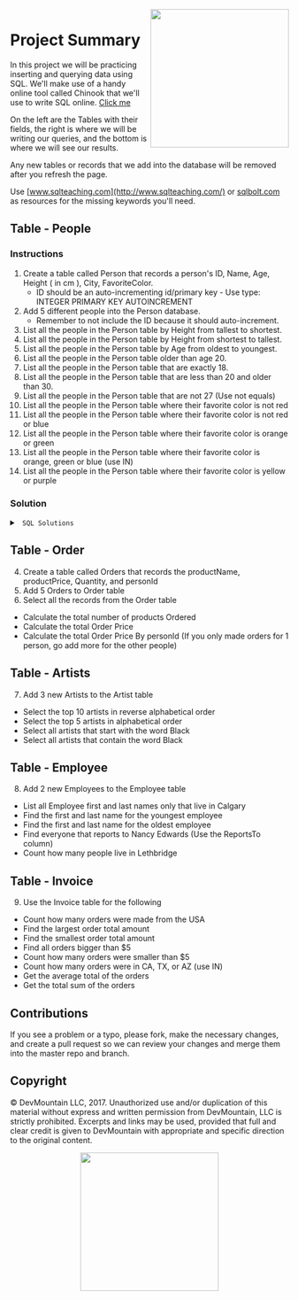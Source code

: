 <img src="https://devmounta.in/img/logowhiteblue.png" width="250" align="right">

# Project Summary

In this project we will be practicing inserting and querying data using SQL. We'll make use of a handy online tool called Chinook that we'll use to write SQL online. <a href="http://jxs.me/chinook-web/">Click me</a>

On the left are the Tables with their fields, the right is where we will be writing our queries, and the bottom is where we will see our results.  

Any new tables or records that we add into the database will be removed after you refresh the page.

Use [www.sqlteaching.com](http://www.sqlteaching.com/) or [sqlbolt.com](http://sqlbolt.com/) as resources for the missing keywords you'll need.

## Table - People

### Instructions
1. Create a table called Person that records a person's ID, Name, Age, Height ( in cm ), City, FavoriteColor. 
    * ID should be an auto-incrementing id/primary key - Use type: INTEGER PRIMARY KEY AUTOINCREMENT
2. Add 5 different people into the Person database. 
    * Remember to not include the ID because it should auto-increment.
3. List all the people in the Person table by Height from tallest to shortest.
4. List all the people in the Person table by Height from shortest to tallest.
5. List all the people in the Person table by Age from oldest to youngest.
6. List all the people in the Person table older than age 20.
7. List all the people in the Person table that are exactly 18.
8. List all the people in the Person table that are less than 20 and older than 30.
9. List all the people in the Person table that are not 27 (Use not equals)
10. List all the people in the Person table where their favorite color is not red
11. List all the people in the Person table where their favorite color is not red or blue
12. List all the people in the Person table where their favorite color is orange or green
13. List all the people in the Person table where their favorite color is orange, green or blue (use IN)
14. List all the people in the Person table where their favorite color is yellow or purple

### Solution

<details>

<summary> <code> SQL Solutions </code> </summary>

<details>

<summary> <code> #1 </code> </summary>

```sql
CREATE TABLE Person ( ID INTEGER PRIMARY KEY AUTOINCREMENT, Name string, Age integer, Height integer, City string, FavoriteColor string );
```

</details>

<details>

<summary> <code> #2 </code> </summary>

```sql
INSERT INTO Person ( Name, Age, Height, City, FavoriteColor ) VALUES ( "First Last", 21, 182, "City", "Color" );
```

</details>

<details>

<summary> <code> #3 </code> </summary>

```sql
SELECT * FROM Person ORDER BY Height DESC;
```

</details>

<details>

<summary> <code> #4 </code> </summary>

```sql
SELECT * FROM Person ORDER BY Height ASC;
```

</details>

<details>

<summary> <code> #5 </code> </summary>

```sql
SELECT * FROM Person ORDER BY Age DESC;
```

</details>

<details>

<summary> <code> #6 </code> </summary>

```sql
SELECT * FROM Person WHERE Age > 20;
```

</details>

<details>

<summary> <code> #7 </code> </summary>

```sql
SELECT * FROM Person WHERE Age = 18;
```

</details>

<details>

<summary> <code> #8 </code> </summary>

```sql
SELECT * FROM Person WHERE Age < 20 OR Age > 30;
```

</details>

<details>

<summary> <code> #9 </code> </summary>

```sql
SELECT * FROM Person WHERE Age != 27;
```

</details>

<details>

<summary> <code> #10 </code> </summary>

```sql
SELECT * FROM Person WHERE FavoriteColor != "red";
```

</details>

<details>

<summary> <code> #11 </code> </summary>

```sql
SELECT * FROM Person WHERE FavoriteColor != "red" OR FavoriteColor != "blue";
```

</details>


<details>

<summary> <code> Placeholder </code> </summary>

```sql
INSERT INTO Person ( Name, Age, Height, City, FavoriteColor ) VALUES ( "First Last", 21, 152, "Provo", "Red" );
INSERT INTO Person ( Name, Age, Height, City, FavoriteColor ) VALUES ( "First Last", 14, 200, "Lehi", "Blue" );
INSERT INTO Person ( Name, Age, Height, City, FavoriteColor ) VALUES ( "First Last", 19, 182, "Salt Lake", "Orange" );
INSERT INTO Person ( Name, Age, Height, City, FavoriteColor ) VALUES ( "First Last", 17, 100, "American Fork", "Pink" );
INSERT INTO Person ( Name, Age, Height, City, FavoriteColor ) VALUES ( "First Last", 25, 201, "Daytona Beach", "Green" );
```

</details>

</details>

## Table - Order
4. Create a table called Orders that records the productName, productPrice, Quantity, and personId  
5. Add 5 Orders to Order table
6. Select all the records from the Order table

  * Calculate the total number of products Ordered
  * Calculate the total Order Price
  * Calculate the total Order Price By personId (If you only made orders for 1 person, go add more for the other people)

## Table - Artists
7. Add 3 new Artists to the Artist table 

 * Select the top 10 artists in reverse alphabetical order
 * Select the top 5 artists in alphabetical order
 * Select all artists that start with the word Black
 * Select all artists that contain the word Black

## Table - Employee
8. Add 2 new Employees to the Employee table

* List all Employee first and last names only that live in Calgary
* Find the first and last name for the youngest employee
* Find the first and last name for the oldest employee
* Find everyone that reports to Nancy Edwards (Use the ReportsTo column)
* Count how many people live in Lethbridge

## Table - Invoice 
9. Use the Invoice table for the following

* Count how many orders were made from the USA
* Find the largest order total amount
* Find the smallest order total amount
* Find all orders bigger than $5
* Count how many orders were smaller than $5
* Count how many orders were in CA, TX, or AZ (use IN)
* Get the average total of the orders
* Get the total sum of the orders

## Contributions

If you see a problem or a typo, please fork, make the necessary changes, and create a pull request so we can review your changes and merge them into the master repo and branch.

## Copyright

© DevMountain LLC, 2017. Unauthorized use and/or duplication of this material without express and written permission from DevMountain, LLC is strictly prohibited. Excerpts and links may be used, provided that full and clear credit is given to DevMountain with appropriate and specific direction to the original content.

<p align="center">
<img src="https://devmounta.in/img/logowhiteblue.png" width="250">
</p>

